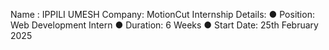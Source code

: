 Name : IPPILI UMESH
Company: MotionCut
Internship Details:
● Position: Web Development Intern
● Duration: 6 Weeks
● Start Date: 25th February 2025
